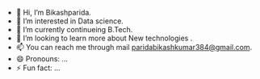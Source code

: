 - 👋 Hi, I’m Bikashparida.
- 👀 I’m interested in Data science.
- 🌱 I’m currently continueing B.Tech.
- 💞️ I’m looking to learn more about New technologies .
- 📫 You can reach me through mail paridabikashkumar384@gmail.com.
- 😄 Pronouns: ...
- ⚡ Fun fact: ...

<!---
Bikashparida2003/Bikashparida2003 is a ✨ special ✨ repository because its `README.md` (this file) appears on your GitHub profile.
You can click the Preview link to take a look at your changes.
--->
